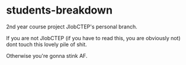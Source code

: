 # students-breakdown
2nd year course project JlobCTEP's personal branch.

If you are not JlobCTEP (if you have to read this, you are obviously not) dont touch this lovely pile of shit.

Otherwise you're gonna stink AF.
